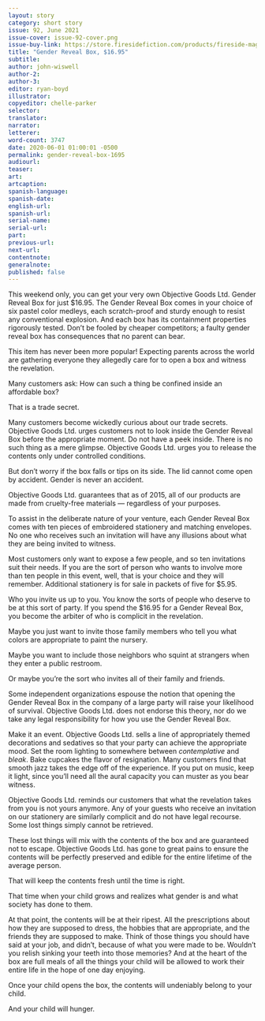 ```yaml
---
layout: story
category: short story
issue: 92, June 2021
issue-cover: issue-92-cover.png
issue-buy-link: https://store.firesidefiction.com/products/fireside-magazine-issue-92-june-2021
title: "Gender Reveal Box, $16.95"
subtitle:
author: john-wiswell
author-2:
author-3:
editor: ryan-boyd
illustrator:
copyeditor: chelle-parker
selector:
translator:
narrator:
letterer:
word-count: 3747
date: 2020-06-01 01:00:01 -0500
permalink: gender-reveal-box-1695
audiourl:
teaser:
art:
artcaption:
spanish-language:
spanish-date:
english-url:
spanish-url:
serial-name:
serial-url:
part:
previous-url:
next-url:
contentnote:
generalnote:
published: false
---
```

This weekend only, you can get your very own Objective Goods Ltd. Gender Reveal Box for just $16.95. The Gender Reveal Box comes in your choice of six pastel color medleys, each scratch-proof and sturdy enough to resist any conventional explosion. And each box has its containment properties rigorously tested. Don’t be fooled by cheaper competitors; a faulty gender reveal box has consequences that no parent can bear.

This item has never been more popular! Expecting parents across the world are gathering everyone they allegedly care for to open a box and witness the revelation.

Many customers ask: How can such a thing be confined inside an affordable box?

That is a trade secret.

Many customers become wickedly curious about our trade secrets. Objective Goods Ltd. urges customers not to look inside the Gender Reveal Box before the appropriate moment. Do not have a peek inside. There is no such thing as a mere glimpse. Objective Goods Ltd. urges you to release the contents only under controlled conditions.

But don’t worry if the box falls or tips on its side. The lid cannot come open by accident. Gender is never an accident.

Objective Goods Ltd. guarantees that as of 2015, all of our products are made from cruelty-free materials — regardless of your purposes.

To assist in the deliberate nature of your venture, each Gender Reveal Box comes with ten pieces of embroidered stationery and matching envelopes. No one who receives such an invitation will have any illusions about what they are being invited to witness.

Most customers only want to expose a few people, and so ten invitations suit their needs. If you are the sort of person who wants to involve more than ten people in this event, well, that is your choice and they will remember. Additional stationery is for sale in packets of five for $5.95.

Who you invite us up to you. You know the sorts of people who deserve to be at this sort of party. If you spend the $16.95 for a Gender Reveal Box, you become the arbiter of who is complicit in the revelation.

Maybe you just want to invite those family members who tell you what colors are appropriate to paint the nursery.

Maybe you want to include those neighbors who squint at strangers when they enter a public restroom.

Or maybe you’re the sort who invites all of their family and friends.

Some independent organizations espouse the notion that opening the Gender Reveal Box in the company of a large party will raise your likelihood of survival. Objective Goods Ltd. does not endorse this theory, nor do we take any legal responsibility for how you use the Gender Reveal Box.

Make it an event. Objective Goods Ltd. sells a line of appropriately themed decorations and sedatives so that your party can achieve the appropriate mood. Set the room lighting to somewhere between _contemplative_ and _bleak_. Bake cupcakes the flavor of resignation. Many customers find that smooth jazz takes the edge off of the experience. If you put on music, keep it light, since you’ll need all the aural capacity you can muster as you bear witness.

Objective Goods Ltd. reminds our customers that what the revelation takes from you is not yours anymore. Any of your guests who receive an invitation on our stationery are similarly complicit and do not have legal recourse. Some lost things simply cannot be retrieved.

These lost things will mix with the contents of the box and are guaranteed not to escape. Objective Goods Ltd. has gone to great pains to ensure the contents will be perfectly preserved and edible for the entire lifetime of the average person.

That will keep the contents fresh until the time is right.

That time when your child grows and realizes what gender is and what society has done to them.

At that point, the contents will be at their ripest. All the prescriptions about how they are supposed to dress, the hobbies that are appropriate, and the friends they are supposed to make. Think of those things you should have said at your job, and didn’t, because of what you were made to be. Wouldn’t you relish sinking your teeth into those memories? And at the heart of the box are full meals of all the things your child will be allowed to work their entire life in the hope of one day enjoying.

Once your child opens the box, the contents will undeniably belong to your child.

And your child will hunger.

